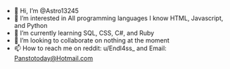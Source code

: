 - 👋 Hi, I’m @Astro13245
- 👀 I’m interested in All programming languages I know HTML, Javascript, and Python
- 🌱 I’m currently learning SQL, CSS, C#, and Ruby
- 💞️ I’m looking to collaborate on nothing at the moment
- 📫 How to reach me on reddit: u/Endl4ss_ and Email: Panstotoday@Hotmail.com

<!---
Astro13245/Astro13245 is a ✨ special ✨ repository because its `README.md` (this file) appears on your GitHub profile.
You can click the Preview link to take a look at your changes.
--->
